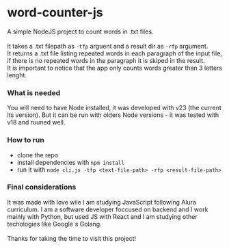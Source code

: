 # word-counter-js

A simple NodeJS project to count words in .txt files.<br><br>
 It takes a .txt filepath as `-tfp` arguent and a result dir as `-rfp` argument.<br>
 It returns a .txt file listing repeated words in each paragraph of the input file, if there is no repeated words in the paragraph it is skiped in the result.<br>
 It is important to notice that the app only counts words greater than 3 letters lenght.

 ### What is needed
 
 You will need to have Node installed, it was developed with v23 (the current lts version). But it can be run with olders Node versions - it was tested with v18 and ruuned well.

 ### How to run

 - clone the repo
 - install dependencies with `npm install`
 - run it with `node cli.js -tfp <text-file-path> -rfp <result-file-path>`

 ### Final considerations

 It was made with love wile I am studying JavaScript following Alura curriculum. I am a software developer foccused on backend and I work mainly with Python, but used JS with React and I am studying other techologies like Google`s Golang.
<br>
<br>
Thanks for taking the time to visit this project!